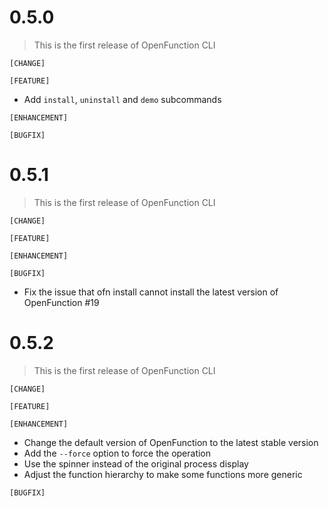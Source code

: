 # 0.5.0

> This is the first release of OpenFunction CLI

`[CHANGE]`

`[FEATURE]`

- Add `install`, `uninstall` and `demo` subcommands

`[ENHANCEMENT]`

`[BUGFIX]`

# 0.5.1

> This is the first release of OpenFunction CLI

`[CHANGE]`

`[FEATURE]`

`[ENHANCEMENT]`

`[BUGFIX]`
- Fix the issue that ofn install cannot install the latest version of OpenFunction #19

# 0.5.2

> This is the first release of OpenFunction CLI

`[CHANGE]`

`[FEATURE]`

`[ENHANCEMENT]`
- Change the default version of OpenFunction to the latest stable version
- Add the `--force` option to force the operation
- Use the spinner instead of the original process display
- Adjust the function hierarchy to make some functions more generic

`[BUGFIX]`
